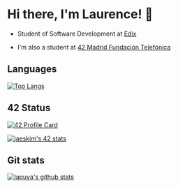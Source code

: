 # Hi there, I'm Laurence! 👋

* Student of Software Development at <a href="https://www.edix.com/es/">Edix</a>

* I'm also a student at <a href="https://www.42madrid.com">42 Madrid Fundación Telefónica</a>



## Languages

[![Top Langs](https://github-readme-stats.vercel.app/api/top-langs/?username=lapuya&theme=tokyonight)](https://github.com/lapuya)

## 42 Status

[![42 Profile Card](https://1337-readme.vercel.app/api/profile?cursus=42&dark=true&login=lapuya-p)](https://github.com/lapuya)

[![jaeskim's 42 stats](https://badge42.herokuapp.com/api/stats/lapuya-p)](https://github.com/lapuya)

## Git stats
[![lapuya's github stats](https://github-readme-stats.vercel.app/api?username=lapuya&count_private=true&show_icons=true&theme=tokyonight)](https://github.com/lapuya)

<!--
**lapuya/lapuya** is a ✨ _special_ ✨ repository because its `README.md` (this file) appears on your GitHub profile.

Here are some ideas to get you started:

- 🔭 I’m currently working on ...
- 🌱 I’m currently learning ...
- 👯 I’m looking to collaborate on ...
- 🤔 I’m looking for help with ...
- 💬 Ask me about ...
- 📫 How to reach me: ...
- 😄 Pronouns: ...
- ⚡ Fun fact: ...
-->
